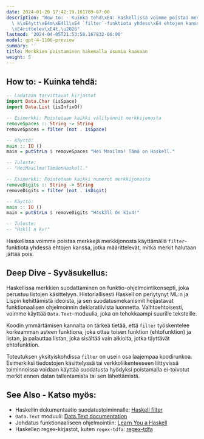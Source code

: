 ```yaml
---
date: 2024-01-20 17:42:19.161789-07:00
description: "How to: - Kuinka tehd\xE4: Haskellissa voimme poistaa merkkej\xE4 merkkijonosta\
  \ k\xE4ytt\xE4m\xE4ll\xE4 `filter`-funktiota yhdess\xE4 ehtojen kanssa, jotka m\xE4\
  \xE4rittelev\xE4t,\u2026"
lastmod: '2024-04-05T21:53:58.167832-06:00'
model: gpt-4-1106-preview
summary: ''
title: Merkkien poistaminen hakemalla osumia kaavaan
weight: 5
---
```


## How to: - Kuinka tehdä:
```Haskell
-- Ladataan tarvittavat kirjastot
import Data.Char (isSpace)
import Data.List (isInfixOf)

-- Esimerkki: Poistetaan kaikki välilyönnit merkkijonosta
removeSpaces :: String -> String
removeSpaces = filter (not . isSpace)

-- Käyttö:
main :: IO ()
main = putStrLn $ removeSpaces "Hei Maailma! Tämä on Haskell."

-- Tuloste:
-- "HeiMaailma!TämäonHaskell."

-- Esimerkki: Poistetaan kaikki numerot merkkijonosta
removeDigits :: String -> String
removeDigits = filter (not . isDigit)

-- Käyttö:
main :: IO ()
main = putStrLn $ removeDigits "H4sk3ll 0n k1v4!"

-- Tuloste:
-- "Hskll n kv!"
```
Haskellissa voimme poistaa merkkejä merkkijonosta käyttämällä `filter`-funktiota yhdessä ehtojen kanssa, jotka määrittelevät, mitkä merkit halutaan jättää pois.

## Deep Dive - Syväsukellus:
Haskellissa merkkien suodattaminen on funktio-ohjelmointikonsepti, joka perustuu listojen käsittelyyn. Historiallisesti Haskell on periytynyt ML:n ja Lispin kehittämistä ideoista, ja sen suodatusmekanismit heijastavat funktionaalisen ohjelmoinnin deklaratiivista luonnetta. Vaihtoehtoisesti, voimme käyttää `Data.Text`-moduulia, joka on tehokkaampi suurille teksteille.

Koodin ymmärtämisen kannalta on tärkeä tietää, että `filter` työskentelee korkeamman asteen funktiona, joka ottaa toisen funktion (ehtofunktion) ja listan, ja palauttaa listan, joka sisältää vain alkioita, jotka täyttävät ehtofunktion.

Toteutuksen yksityiskohdissa `filter` on usein osa laajempaa koodirunkoa. Esimerkiksi tiedostojen käsittelyssä tai verkkoliikenteeseen liittyvissä toiminnoissa voidaan käyttää suodatusta hyödyksi poistamalla ei-toivotut merkit ennen datan tallentamista tai sen lähettämistä.

## See Also - Katso myös:
- Haskellin dokumentaatio suodatustoiminnalle: [Haskell filter](http://hackage.haskell.org/package/base-4.15.0.0/docs/Prelude.html#v:filter)
- `Data.Text` moduuli: [Data.Text documentation](https://hackage.haskell.org/package/text-1.2.4.1/docs/Data-Text.html)
- Johdatus funktionaaliseen ohjelmointiin: [Learn You a Haskell](http://learnyouahaskell.com/)
- Haskellen regex-kirjastot, kuten `regex-tdfa`: [regex-tdfa](https://hackage.haskell.org/package/regex-tdfa)

